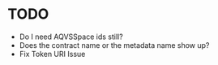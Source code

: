 # TODO
- Do I need AQVSSpace ids still?
- Does the contract name or the metadata name show up?
- Fix Token URI Issue
